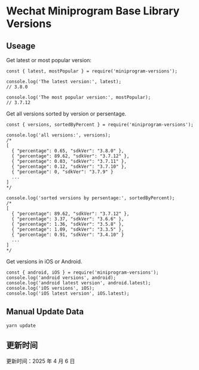
# Wechat Miniprogram Base Library Versions

## Useage

Get latest or most popular version:

```;
const { latest, mostPopular } = require('miniprogram-versions');

console.log('The latest version:', latest);
// 3.8.0

console.log('The most popular version:', mostPopular);
// 3.7.12

```

Get all versions sorted by version or persentage.

```
const { versions, sortedByPercent } = require('miniprogram-versions');

console.log('all versions:', versions);
/*
[
  { "percentage": 0.65, "sdkVer": "3.8.0" },
  { "percentage": 89.62, "sdkVer": "3.7.12" },
  { "percentage": 0.03, "sdkVer": "3.7.11" },
  { "percentage": 0.12, "sdkVer": "3.7.10" },
  { "percentage": 0, "sdkVer": "3.7.9" }
  ...
]
*/

console.log('sorted versions by persentage:', sortedByPercent);
/*
[
  { "percentage": 89.62, "sdkVer": "3.7.12" },
  { "percentage": 3.37, "sdkVer": "3.6.6" },
  { "percentage": 1.36, "sdkVer": "3.5.8" },
  { "percentage": 1.09, "sdkVer": "3.3.5" },
  { "percentage": 0.91, "sdkVer": "3.4.10" }
  ...
]
*/
```

Get versions in iOS or Android.

```
const { android, iOS } = require('miniprogram-versions');
console.log('android versions', android);
console.log('android latest version', android.latest);
console.log('iOS versions', iOS);
console.log('iOS latest version', iOS.latest);
```

## Manual Update Data

```
yarn update
```

## 更新时间

更新时间：2025 年 4 月 6 日
